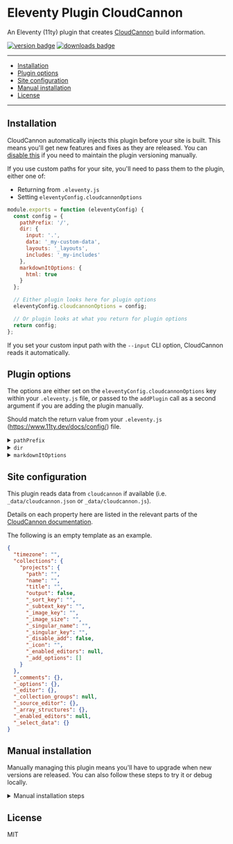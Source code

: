 # Eleventy Plugin CloudCannon

An Eleventy (11ty) plugin that creates [CloudCannon](https://cloudcannon.com/) build information.

[<img src="https://img.shields.io/npm/v/eleventy-plugin-cloudcannon?logo=npm" alt="version badge">](https://www.npmjs.com/package/eleventy-plugin-cloudcannon)
[<img src="https://img.shields.io/npm/dt/eleventy-plugin-cloudcannon" alt="downloads badge">](https://www.npmjs.com/package/eleventy-plugin-cloudcannon)

***

- [Installation](#installation)
- [Plugin options](#plugin-options)
- [Site configuration](#site-configuration)
- [Manual installation](#manual-installation)
- [License](#license)

***

## Installation

CloudCannon automatically injects this plugin before your site is built. This means you'll get new
features and fixes as they are released. You can [disable this](#manual-installation) if you need
to maintain the plugin versioning manually.

If you use custom paths for your site, you'll need to pass them to the plugin, either one of:

- Returning from `.eleventy.js`
- Setting `eleventyConfig.cloudcannonOptions`

```javascript
module.exports = function (eleventyConfig) {
  const config = {
    pathPrefix: '/',
    dir: {
      input: '.',
      data: '_my-custom-data',
      layouts: '_layouts',
      includes: '_my-includes'
    },
    markdownItOptions: {
      html: true
    }
  };

  // Either plugin looks here for plugin options
  eleventyConfig.cloudcannonOptions = config;

  // Or plugin looks at what you return for plugin options
  return config;
};
```

If you set your custom input path with the `--input` CLI option, CloudCannon reads it automatically.

## Plugin options

The options are either set on the `eleventyConfig.cloudcannonOptions` key within your
`.eleventy.js` file, or passed to the `addPlugin` call as a second argument if you are adding the
plugin manually.

Should match the return value from your `.eleventy.js` (https://www.11ty.dev/docs/config/) file.

<details>
  <summary><code>pathPrefix</code></summary>

> The `pathPrefix` setting your site uses. Defaults to: `'/'`

</details>

<details>
  <summary><code>dir</code></summary>

> Custom paths your site uses. Defaults to:
>
> ```javascript
> {
>   input: '.',
>   data: '_data',
>   includes: '_includes',
>   layouts: '_includes'
> }
> ```

</details>

<details>
  <summary><code>markdownItOptions</code></summary>

> Options passed to markdown-it. Defaults to `{ html: true }`.

</details>

## Site configuration

This plugin reads data from `cloudcannon` if available (i.e. `_data/cloudcannon.json` or
`_data/cloudcannon.js`).

Details on each property here are listed in the relevant parts of the
[CloudCannon documentation](https://cloudcannon.com/documentation/).

The following is an empty template as an example.

```json
{
  "timezone": "",
  "collections": {
    "projects": {
      "path": "",
      "name": "",
      "title": "",
      "output": false,
      "_sort_key": "",
      "_subtext_key": "",
      "_image_key": "",
      "_image_size": "",
      "_singular_name": "",
      "_singular_key": "",
      "_disable_add": false,
      "_icon": "",
      "_enabled_editors": null,
      "_add_options": []
    }
  },
  "_comments": {},
  "_options": {},
  "_editor": {},
  "_collection_groups": null,
  "_source_editor": {},
  "_array_structures": {},
  "_enabled_editors": null,
  "_select_data": {}
}
```

## Manual installation

Manually managing this plugin means you'll have to upgrade when new versions are released. You can
also follow these steps to try it or debug locally.

<details>
<summary>Manual installation steps</summary>

<blockquote>

Start by enabling the "Manage eleventy-plugin-cloudcannon plugin manually" option in CloudCannon
for your site in *Site Settings / Build*.

```bash
npm install eleventy-plugin-cloudcannon --save
```

Add the following `addPlugin` call to the `module.exports` function in your `.eleventy.js` file:

```javascript
const pluginCloudCannon = require('eleventy-plugin-cloudcannon');

module.exports = function (eleventyConfig) {
  eleventyConfig.addPlugin(pluginCloudCannon);
};
```

If you use custom paths for your site, pass them to the plugin as well:

```javascript
const pluginCloudCannon = require('eleventy-plugin-cloudcannon');

module.exports = function (eleventyConfig) {
  const config = {
    pathPrefix: '/',
    dir: {
      input: '.',
      data: '_my-custom-data',
      layouts: '_layouts',
      includes: '_my-includes'
    }
  };

  eleventyConfig.addPlugin(pluginCloudCannon, config);
  return config;
};
```

Disabling the automatic injection prevents the `info.json` template being copied. In order to
retain this, add the following to your `.cloudcannon/prebuild` build hook:

```bash
rm -rf cloudcannon
cp -R node_modules/eleventy-plugin-cloudcannon/cloudcannon .
```

</blockquote>
</details>

## License

MIT
